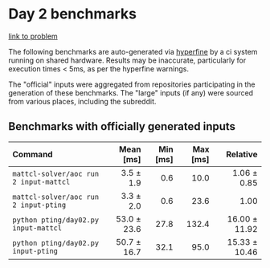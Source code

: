 # Day 2 benchmarks

[link to problem](http://adventofcode.com/2022/day/2)

The following benchmarks are auto-generated via [hyperfine](https://github.com/sharkdp/hyperfine) by a ci system running on shared hardware. Results may be inaccurate, particularly for execution times < 5ms, as per the hyperfine warnings.

The "official" inputs were aggregated from repositories participating in the generation of these benchmarks. The "large" inputs (if any) were sourced from various places, including the subreddit.

## Benchmarks with officially generated inputs
| Command | Mean [ms] | Min [ms] | Max [ms] | Relative |
|:---|---:|---:|---:|---:|
| `mattcl-solver/aoc run 2 input-mattcl` | 3.5 ± 1.9 | 0.6 | 10.0 | 1.06 ± 0.85 |
| `mattcl-solver/aoc run 2 input-pting` | 3.3 ± 2.0 | 0.6 | 23.6 | 1.00 |
| `python pting/day02.py input-mattcl` | 53.0 ± 23.6 | 27.8 | 132.4 | 16.00 ± 11.92 |
| `python pting/day02.py input-pting` | 50.7 ± 16.7 | 32.1 | 95.0 | 15.33 ± 10.46 |
